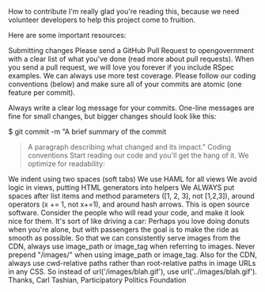 How to contribute
I'm really glad you're reading this, because we need volunteer developers to help this project come to fruition.

Here are some important resources:



Submitting changes
Please send a GitHub Pull Request to opengovernment with a clear list of what you've done (read more about pull requests). When you send a pull request, we will love you forever if you include RSpec examples. We can always use more test coverage. Please follow our coding conventions (below) and make sure all of your commits are atomic (one feature per commit).

Always write a clear log message for your commits. One-line messages are fine for small changes, but bigger changes should look like this:

$ git commit -m "A brief summary of the commit
> 
> A paragraph describing what changed and its impact."
Coding conventions
Start reading our code and you'll get the hang of it. We optimize for readability:

We indent using two spaces (soft tabs)
We use HAML for all views
We avoid logic in views, putting HTML generators into helpers
We ALWAYS put spaces after list items and method parameters ([1, 2, 3], not [1,2,3]), around operators (x += 1, not x+=1), and around hash arrows.
This is open source software. Consider the people who will read your code, and make it look nice for them. It's sort of like driving a car: Perhaps you love doing donuts when you're alone, but with passengers the goal is to make the ride as smooth as possible.
So that we can consistently serve images from the CDN, always use image_path or image_tag when referring to images. Never prepend "/images/" when using image_path or image_tag.
Also for the CDN, always use cwd-relative paths rather than root-relative paths in image URLs in any CSS. So instead of url('/images/blah.gif'), use url('../images/blah.gif').
Thanks, Carl Tashian, Participatory Politics Foundation

